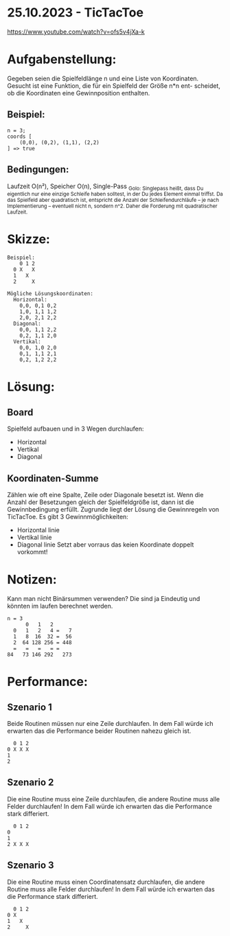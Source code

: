 # 25.10.2023 - TicTacToe
https://www.youtube.com/watch?v=ofs5v4jXa-k

# Aufgabenstellung:
Gegeben seien die Spielfeldlänge n und eine Liste von Koordinaten.
Gesucht ist eine Funktion, die für ein Spielfeld der Größe n*n ent-
scheidet, ob die Koordinaten eine Gewinnposition enthalten.

## Beispiel:
```
n = 3; 
coords [
    (0,0), (0,2), (1,1), (2,2)
] => true
```

## Bedingungen:
Laufzeit O(n²), Speicher O(n), Single-Pass
<sub>Golo: Singlepass heißt, dass Du eigentlich nur eine einzige Schleife haben solltest, in der Du jedes Element einmal triffst. Da das Spielfeld aber quadratisch ist, entspricht die Anzahl der Schleifendurchläufe – je nach Implementierung – eventuell nicht n, sondern n^2. Daher die Forderung mit quadratischer Laufzeit.</sub>

# Skizze:
```
Beispiel:
    0 1 2
  0 X   X 
  1   X  
  2     X

Mögliche Lösungskoordinaten:
  Horizontal:
    0,0, 0,1 0,2
    1,0, 1,1 1,2
    2,0, 2,1 2,2
  Diagonal:
    0,0, 1,1 2,2
    0,2, 1,1 2,0
  Vertikal:
    0,0, 1,0 2,0
    0,1, 1,1 2,1
    0,2, 1,2 2,2
```

# Lösung:
## Board
Spielfeld aufbauen und in 3 Wegen durchlaufen:
- Horizontal
- Vertikal
- Diagonal

## Koordinaten-Summe
Zählen wie oft eine Spalte, Zeile oder Diagonale besetzt ist. Wenn die Anzahl der Besetzungen gleich der Spielfeldgröße ist, dann ist die Gewinnbedingung erfüllt. 
Zugrunde liegt der Lösung die Gewinnregeln von TicTacToe. Es gibt 3 Gewinnmöglichkeiten:
- Horizontal linie
- Vertikal linie
- Diagonal linie
Setzt aber vorraus das keien Koordinate doppelt vorkommt!

# Notizen:
Kann man nicht Binärsummen verwenden? Die sind ja Eindeutig und könnten im laufen berechnet werden.
```
n = 3
      0   1   2
  0   1   2   4 =   7
  1   8  16  32 =  56
  2  64 128 256 = 448
  =   =   =   = =
84   73 146 292   273
```

# Performance:

## Szenario 1
Beide Routinen müssen nur eine Zeile durchlaufen.
In dem Fall würde ich erwarten das die Performance beider Routinen nahezu gleich ist.
```
  0 1 2
0 X X X
1  
2 
```

## Szenario 2
Die eine Routine muss eine Zeile durchlaufen, die andere Routine muss alle Felder durchlaufen!
In dem Fall würde ich erwarten das die Performance stark differiert.
```
  0 1 2
0
1
2 X X X
```

## Szenario 3
Die eine Routine muss einen Coordinatensatz durchlaufen, die andere Routine muss alle Felder durchlaufen!
In dem Fall würde ich erwarten das die Performance stark differiert.
```
  0 1 2
0 X 
1   X
2     X
```